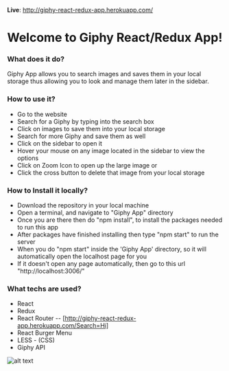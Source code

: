 **Live**: http://giphy-react-redux-app.herokuapp.com/

Welcome to Giphy React/Redux App!
===================

### What does it do?  

Giphy App allows you to search images and saves them in your local storage thus allowing you to look and manage them later in the sidebar.

### How to use it?

- Go to the website
- Search for a Giphy by typing into the search box
- Click on images to save them into your local storage
- Search for more Giphy and save them as well
- Click on the sidebar to open it
- Hover your mouse on any image located in the sidebar to view the options
- Click on Zoom Icon to open up the large image or
- Click the cross button to delete that image from your local storage
                                            
### How to Install it locally?  

 - Download the repository in your local machine
 - Open a terminal, and navigate to "Giphy App" directory
 - Once you are there then do "npm install", to install the packages needed to run this app
 - After packages have finished installing then type "npm start" to run the server
 - When you do "npm start" inside the 'Giphy App' directory, so it will automatically open the localhost page for you
 - If it doesn't open any page automatically, then go to this url "http://localhost:3006/"


### What techs are used? 
 - React
 - Redux
 - React Router -- [http://giphy-react-redux-app.herokuapp.com/Search=Hi]
 - React Burger Menu
 - LESS - (CSS)
 - Giphy API

![alt text](https://raw.githubusercontent.com/askflow1111/giphy-react-app/master/public/screenshot.png)
